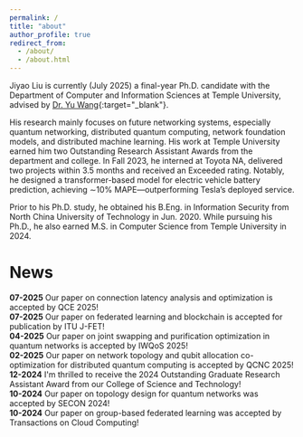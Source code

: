 ```yaml
---
permalink: /
title: "about"
author_profile: true
redirect_from: 
  - /about/
  - /about.html
---
```


Jiyao Liu is currently (July 2025) a final-year Ph.D. candidate with the Department of Computer and Information Sciences at Temple University, advised by [Dr. Yu Wang](https://cis.temple.edu/~yu/){:target="_blank"}. 

His research mainly focuses on future networking systems, especially quantum networking, distributed quantum computing, network foundation models, and distributed machine learning. His work at Temple University earned him two Outstanding Research Assistant Awards from the department and college. In Fall 2023, he interned at Toyota NA, delivered two projects within 3.5 months and received an Exceeded rating. Notably, he designed a transformer-based model for electric vehicle battery prediction, achieving ∼10% MAPE—outperforming Tesla’s deployed service.

Prior to his Ph.D. study, he obtained his B.Eng. in Information Security from North China University of Technology in Jun. 2020. While pursuing his Ph.D., he also earned M.S. in Computer Science from Temple University in 2024.

# News  
**07-2025**  Our paper on connection latency analysis and optimization is accepted by QCE 2025!  
**07-2025**  Our paper on federated learning and blockchain is accepted for publication by ITU J-FET!  
**04-2025**  Our paper on joint swapping and purification optimization in quantum networks is accepted by IWQoS 2025!  
**02-2025**  Our paper on network topology and qubit allocation co-optimization for distributed quantum computing is accepted by QCNC 2025!  
**12-2024**  I'm thrilled to receive the 2024 Outstanding Graduate Research Assistant Award from our College of Science and Technology!  
**10-2024**  Our paper on topology design for quantum networks was accepted by SECON 2024!    
**10-2024**  Our paper on group-based federated learning was accepted by Transactions on Cloud Computing!  

